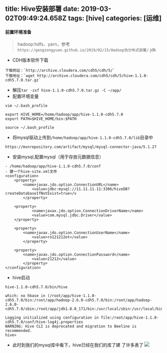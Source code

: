 title: Hive安装部署
date: 2019-03-02T09:49:24.658Z
tags: [hive]
categories: [运维]
---
#### 前置环境准备
> hadoop:hdfs、yarn，参考`https://gengzongyuan.github.io/2019/02/15/Hadoop伪分布式部署/`
> jdk

- CDH版本软件下载
```
下载网站：`http://archive.cloudera.com/cdh5/cdh/5/`
下载地址：`wget http://archive.cloudera.com/cdh5/cdh/5/hive-1.1.0-cdh5.7.0.tar.gz`
```

<!--more-->

- 解压`tar -zxf hive-1.1.0-cdh5.7.0.tar.gz -C ~/app/`
- 配置环境变量
```
vim ~/.bash_profile

export HIVE_HOME=/home/hadoop/app/hive-1.1.0-cdh5.7.0
export PATH=$HIVE_HOME/bin:$PATH

source ~/.bash_profile
```
- 将mysql驱动上传到`/home/hadoop/app/hive-1.1.0-cdh5.7.0/lib`目录中
```
https://mvnrepository.com/artifact/mysql/mysql-connector-java/5.1.27
```

- 安装mysql,配置mysql（用于存放元数据信息）
```
- /home/hadoop/app/hive-1.1.0-cdh5.7.0/conf
- 建一个hive-site.xml文件
<configuration>
	<property>
  		<name>javax.jdo.option.ConnectionURL</name>
	    	<value>jdbc:mysql://11.11.11.11:3306/hiveDB?createDatabaseIfNotExist=true</v
    	</property>
    
	<property>
    		<name>javax.jdo.option.ConnectionDriverName</name>
        	<value>com.mysql.jdbc.Driver</value>
   	</property>

	<property>
  		<name>javax.jdo.option.ConnectionUserName</name>
    		<value>ro121212ot</value>
    	</property>

	<property>
  		<name>javax.jdo.option.ConnectionPassword</name>
    		<value>21212</value>
    	</property>
</configuration>
```
- hive启动
```
hive-1.1.0-cdh5.7.0/bin/hive

which: no hbase in (/root/app/hive-1.1.0-cdh5.7.0/bin:/root/app/hadoop-2.6.0-cdh5.7.0/bin:/root/app/hadoop-2.6.0-cdh5.7.0/sbin:/root/app/jdk1.8.0_171/bin:/usr/local/sbin:/usr/local/bin:/sbin:/bin:/usr/sbin:/usr/bin:/root/bin)

Logging initialized using configuration in file:/root/app/hive-1.1.0-cdh5.7.0/conf/hive-log4j.properties
WARNING: Hive CLI is deprecated and migration to Beeline is recommended.
hive> 

```
- 此时到我们的mysql库中看下，hive已经在我们的库了建 了许多表了
![](https://upload-images.jianshu.io/upload_images/2572206-3b69ea544e4c3c36.png?imageMogr2/auto-orient/strip%7CimageView2/2/w/1240)


